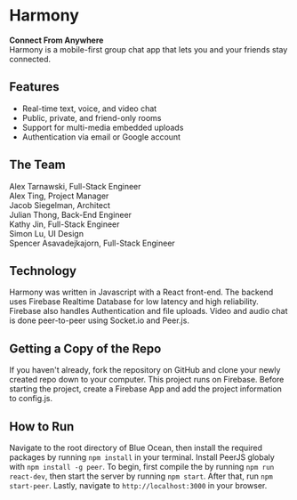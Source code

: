 # Harmony
**Connect From Anywhere** <br />
Harmony is a mobile-first group chat app that lets you and your friends stay connected.

## Features
* Real-time text, voice, and video chat
* Public, private, and friend-only rooms
* Support for multi-media embedded uploads
* Authentication via email or Google account

## The Team
Alex Tarnawski, Full-Stack Engineer <br />
Alex Ting, Project Manager <br />
Jacob Siegelman, Architect <br />
Julian Thong, Back-End Engineer <br />
Kathy Jin, Full-Stack Engineer <br />
Simon Lu, UI Design <br />
Spencer Asavadejkajorn, Full-Stack Engineer

## Technology
Harmony was written in Javascript with a React front-end. The backend uses Firebase Realtime Database for low latency and high reliability. Firebase also handles Authentication and file uploads. Video and audio chat is done peer-to-peer using Socket.io and Peer.js.


## Getting a Copy of the Repo
If you haven't already, fork the repository on GitHub and clone your newly created repo down to your computer.
This project runs on Firebase. Before starting the project, create a Firebase App and add the project information to config.js.

## How to Run
Navigate to the root directory of Blue Ocean, then install the required packages by running `npm install` in your terminal. Install PeerJS globaly with
`npm install -g peer`. To begin, first compile the by running `npm run react-dev`, then start the server by running `npm start`. After that, run `npm start-peer`. Lastly, navigate to `http://localhost:3000` in your browser.


